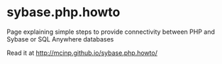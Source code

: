 sybase.php.howto
================

Page explaining simple steps to provide connectivity between PHP and Sybase or SQL Anywhere databases

Read it at http://mcinp.github.io/sybase.php.howto/
